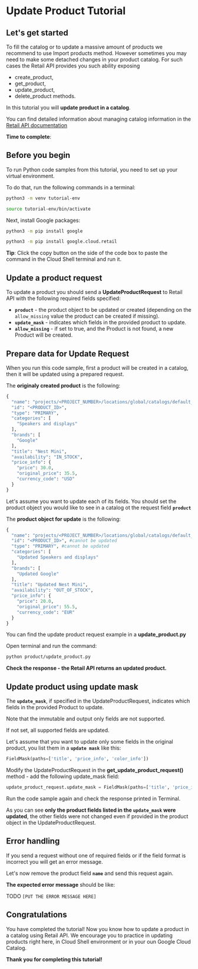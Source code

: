 # **Update Product Tutorial**

## Let's get started

To fill the catalog or to update a massive amount of products we recommend to use Import products method. 
However sometimes you may need to make some detached changes in your product catalog. For such cases the Retail API provides you such ability
exposing 
 - create_product, 
 - get_product, 
 - update_product,
 - delete_product methods.

In this tutorial you will **update product in a catalog**.

You can find detailed information about managing catalog information in the [Retail API documentation](https://cloud.google.com/retail/docs/manage-catalog)

**Time to complete**: 
<walkthrough-tutorial-duration duration="3.0"></walkthrough-tutorial-duration>

## Before you begin

To run Python code samples from this tutorial, you need to set up your virtual environment.

To do that, run the following commands in a terminal:

```bash
python3 -m venv tutorial-env
```

```bash
source tutorial-env/bin/activate
```

Next, install Google packages:

```bash
python3 -m pip install google
```

```bash
python3 -m pip install google.cloud.retail
```

**Tip**: Click the copy button on the side of the code box to paste the command in the Cloud Shell terminal and run it.

## Update a product request

To update a product you should send a **UpdateProductRequest** to Retail API with the following required fields specified:
 - **```product```** - the product object to be updated or created (depending on the  ```allow_missing``` value the product can be created if missing).
 - **```update_mask```** - indicates which fields in the provided product to update.
 - **```allow_missing```** - if set to true, and the Product is not found, a new Product will be created.


## Prepare data for Update Request

When you run this code sample, first a product will be created in a catalog, then it will be updated using a prepared request.

The **originaly created product** is the following:
```py
{
  "name": "projects/<PROJECT_NUMBER>/locations/global/catalogs/default_catalog/branches/default_branch/products/<PRODUCT_ID>",
  "id": "<PRODUCT_ID>",
  "type": "PRIMARY",
  "categories": [
    "Speakers and displays"
  ],
  "brands": [
    "Google"
  ],
  "title": "Nest Mini",
  "availability": "IN_STOCK",
  "price_info": {
    "price": 30.0,
    "original_price": 35.5,
    "currency_code": "USD"
  }
}
```

Let's assume you want to update each of its fields. You should set the product object you would like to see in a catalog ot the request field **```product```**

The **product object for update** is the following:
```py
{
  "name": "projects/<PROJECT_NUMBER>/locations/global/catalogs/default_catalog/branches/default_branch/products/<PRODUCT_ID>", #cannot be updated , should point to existent product
  "id": "<PRODUCT_ID>", #cannot be updated 
  "type": "PRIMARY", #cannot be updated
  "categories": [
    "Updated Speakers and displays"
  ],
  "brands": [
    "Updated Google"
  ], 
  "title": "Updated Nest Mini",
  "availability": "OUT_OF_STOCK",
  "price_info": {
    "price": 20.0,
    "original_price": 55.5,
    "currency_code": "EUR"
  }
}
```

You can find the update product request example in a **update_product.py**

Open terminal and run the command:
```bash
python product/update_product.py
```

**Check the response - the Retail API returns an updated product.**

## Update product using update mask

The **```update_mask```**, if specified in the UpdateProductRequest, indicates which fields in the provided Product to update. 

Note that the immutable and output only fields are not supported.

If not set, all supported fields are updated.

Let's assume that you want to update only some fields in the original product, you list them in a **```update mask```** like this:
```py
FieldMask(paths=['title', 'price_info', 'color_info'])
```

Modify the UpdateProductRequest in the **get_update_product_request()** method - add the following update_mask field:
```py
update_product_request.update_mask = FieldMask(paths=['title', 'price_info', 'color_info'])
```

Run the code sample again and check the response printed in Terminal.

As you can see **only the product fields listed in the  ```update_mask``` were updated**, the other fields were not changed even if provided in the product object in the UpdateProductRequest.

## Error handling

If you send a request without one of required fields or if the field format is incorrect you will get an error message.

Let's now remove the product field **```name```** and send this request again. 

**The expected error message** should be like:

TODO
```[PUT THE ERROR MESSAGE HERE]```

## Congratulations

<walkthrough-conclusion-trophy></walkthrough-conclusion-trophy>

You have completed the tutorial! Now you know how to update a product in a catalog using Retail API.
We encourage you to practice in updating products right here, in Cloud Shell environment or in your oun Google Cloud Catalog.

**Thank you for completing this tutorial!**

